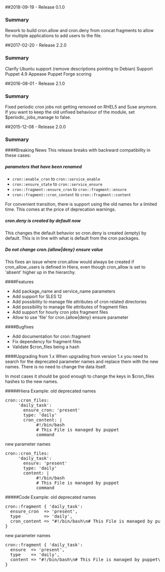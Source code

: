 ##2018-09-19 - Release 0.1.0
### Summary
Rework to build cron.allow and cron.deny from concat fragments to allow for multiple
applications to add users to the file.

##2017-02-20 - Release 2.2.0
### Summary
Clarify Ubuntu support (remove descriptions pointing to Debian)
Support Puppet 4.9
Appease Puppet Forge scoring

##2016-08-01 - Release 2.1.0
### Summary
Fixed periodic cron jobs not getting removed on RHEL5 and Suse anymore.
If you want to keep the old unfixed behaviour of the module, set $periodic_jobs_manage to false.

##2015-12-08 - Release 2.0.0
### Summary
####Breaking News
This release breaks with backward compatibility in these cases:
##### parameters that have been renamed
- ```cron::enable_cron``` to ```cron::service_enable```
- ```cron::ensure_state``` to ```cron::service_ensure```
- ```cron::fragment::ensure_cron``` to ```cron::fragment::ensure```
- ```cron::fragment::cron_content``` to ```cron::fragment::content```

For convenient transition, there is support using the old names for a limited time.
This comes at the price of deprecation warnings.

##### cron.deny is created by default now

  This changes the default behavior so cron.deny is created (empty) by
  default. This is in line with what is default from the cron packages.

##### Do not change cron.{allow|deny} ensure value

  This fixes an issue where cron.allow would always be created if
  cron_allow_users is defined in Hiera, even though cron_allow is set to
  'absent' higher up in the hierarchy.

####Features
- Add package_name and service_name parameters
- Add support for SLES 12
- Add possibility to manage file attributes of cron related directories
- Add possibility to manage file attributes of fragment files
- Add support for hourly cron jobs fragment files
- Allow to use 'file' for cron.{allow|deny} ensure parameter

####Bugfixes
- Add documentation for cron::fragment
- Fix dependency for fragment files
- Validate $cron_files being a hash


####Upgrading from 1.x
When upgrading from version 1.x you need to search for the deprecated parameter names
and replace them with the new names. There is no need to change the data itself.

In most cases it should be good enough to change the keys in $cron_files hashes to the new names.

#####Hiera Example:
old deprecated names
<pre>
cron::cron_files:
     'daily_task':
       ensure_cron: 'present'
       type: 'daily'
       cron_content: |
            #!/bin/bash
            # This File is managed by puppet
            command
</pre>

new parameter names
<pre>
cron::cron_files:
     'daily_task':
       ensure: 'present'
       type: 'daily'
       content: |
            #!/bin/bash
            # This File is managed by puppet
            command
</pre>

#####Code Example:
old deprecated names
<pre>
cron::fragment { 'daily_task':
  ensure_cron  => 'present',
  type         => 'daily',
  cron_content => "#!/bin/bash\n# This File is managed by puppet\ncommand",
}
</pre>

new parameter names
<pre>
cron::fragment { 'daily_task':
  ensure  => 'present',
  type    => 'daily',
  content => "#!/bin/bash\n# This File is managed by puppet\ncommand",
}
</pre>
